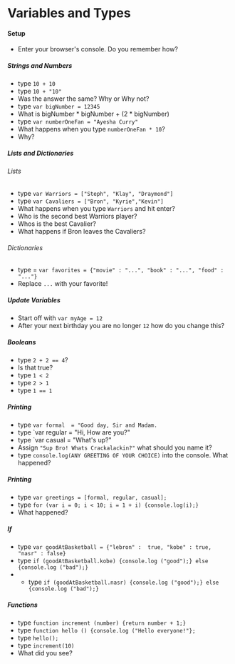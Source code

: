 # Variables and Types

#### Setup
* Enter your browser's console. Do you remember how?

####
##### Strings and Numbers
* type `10 + 10`
* type `10 + "10"`
* Was the answer the same? Why or Why not?
* type `var bigNumber = 12345`
* What is bigNumber * bigNumber + (2 * bigNumber)
* type `var numberOneFan = "Ayesha Curry"` 
* What happens when you type `numberOneFan * 10`?
* Why?

##### Lists and Dictionaries

###### Lists

* type `var Warriors = ["Steph", "Klay", "Draymond"]`
* type `var Cavaliers = ["Bron", "Kyrie","Kevin"]`
* What happens when you type `Warriors` and hit enter?
* Who is the second best Warriors player?
* Whos is the best Cavalier?
* What happens if Bron leaves the Cavaliers?

###### Dictionaries

* type = `var favorites = {"movie" : "...", "book" : "...", "food" : "..."}`
* Replace `...` with your favorite!

##### Update Variables

* Start off with `var myAge = 12`
* After your next birthday you are no longer `12` how do you change this?

##### Booleans
* type `2 + 2 == 4`?
* Is that true?
* type `1 < 2`
* type `2 > 1`
* type `1 == 1 `

##### Printing
* type `var formal  = "Good day, Sir and Madam.`
* type `var regular = "Hi, How are you?"
* type `var casual  = "What's up?"
* Assign `"Sup Bro! Whats Crackalackin?"` what should you name it?
* type `console.log(ANY GREETING OF YOUR CHOICE)` into the console. What happened?

##### Printing
* type `var greetings = [formal, regular, casual];`
* type `for (var i = 0; i < 10; i = 1 + i) {console.log(i);}`
* What happened?

##### If
* type `var goodAtBasketball = {"lebron" :  true, "kobe" : true, "nasr" : false}`
* type `if (goodAtBasketball.kobe) {console.log ("good");} else {console.log ("bad");}`
* * type `if (goodAtBasketball.nasr) {console.log ("good");} else {console.log ("bad");}`

##### Functions
* type `function increment (number) {return number + 1;}`
* type `function hello () {console.log ("Hello everyone!"};`
* type `hello();`
* type `increment(10)`
* What did you see?
